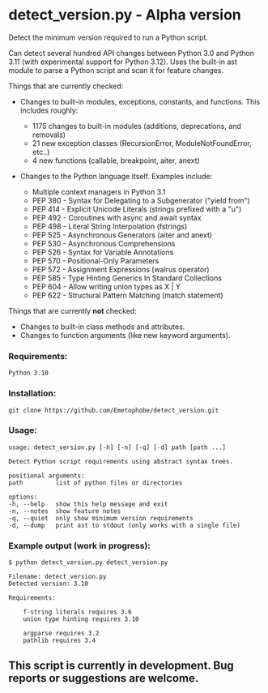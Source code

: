 # detect_version.py - Alpha version

Detect the minimum version required to run a Python script.

Can detect several hundred API changes between Python 3.0 and Python 3.11 (with experimental support for Python 3.12). Uses the built-in ast module to parse a Python script and scan it for feature changes.

Things that are currently checked:

* Changes to built-in modules, exceptions, constants, and functions. This includes roughly:

    * 1175 changes to built-in modules (additions, deprecations, and removals)
    * 21 new exception classes (RecursionError, ModuleNotFoundError, etc..)
    * 4 new functions (callable, breakpoint, aiter, anext)

* Changes to the Python language itself. Examples include:

    * Multiple context managers in Python 3.1
    * PEP 380 - Syntax for Delegating to a Subgenerator ("yield from")
    * PEP 414 - Explicit Unicode Literals (strings prefixed with a "u")
    * PEP 492 - Coroutines with async and await syntax
    * PEP 498 - Literal String Interpolation (fstrings)
    * PEP 525 - Asynchronous Generators (aiter and anext)
    * PEP 530 - Asynchronous Comprehensions
    * PEP 526 - Syntax for Variable Annotations
    * PEP 570 - Positional-Only Parameters
    * PEP 572 - Assignment Expressions (walrus operator)
    * PEP 585 - Type Hinting Generics In Standard Collections
    * PEP 604 - Allow writing union types as X | Y
    * PEP 622 - Structural Pattern Matching (match statement)

Things that are currently **not** checked:

* Changes to built-in class methods and attributes.
* Changes to function arguments (like new keyword arguments).


### Requirements:

    Python 3.10

### Installation:

    git clone https://github.com/Emetophobe/detect_version.git

### Usage:

    usage: detect_version.py [-h] [-n] [-q] [-d] path [path ...]

    Detect Python script requirements using abstract syntax trees.

    positional arguments:
    path         list of python files or directories

    options:
    -h, --help   show this help message and exit
    -n, --notes  show feature notes
    -q, --quiet  only show minimum version requirements
    -d, --dump   print ast to stdout (only works with a single file)

### Example output (work in progress):

    $ python detect_version.py detect_version.py

    Filename: detect_version.py
    Detected version: 3.10

    Requirements:

        f-string literals requires 3.6
        union type hinting requires 3.10

        argparse requires 3.2
        pathlib requires 3.4


## This script is currently in development. Bug reports or suggestions are welcome.
